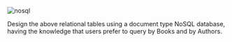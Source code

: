 ![nosql](https://user-images.githubusercontent.com/70303801/187832528-16e68c30-7976-44f4-a436-7e2dc73593bd.png)


Design the above relational tables using a document type NoSQL database, having the knowledge that users prefer to query by Books and by Authors.
